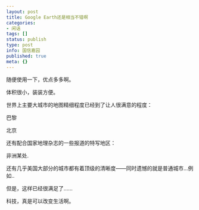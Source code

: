 ```yaml
---
layout: post
title: Google Earth还是相当不错啊
categories:
- 闲话
tags: []
status: publish
type: post
info: 国信嘉园
published: true
meta: {}
---
```



随便使用一下，优点多多啊。

体积很小，装装方便。

世界上主要大城市的地图精细程度已经到了让人很满意的程度：

巴黎

北京

还有配合国家地理杂志的一些报道的特写地区：

非洲某处.

还有几乎美国大部分的城市都有着顶级的清晰度——同时遗憾的就是普通城市...例如..

但是，这样已经很满足了……

科技，真是可以改变生活啊。


